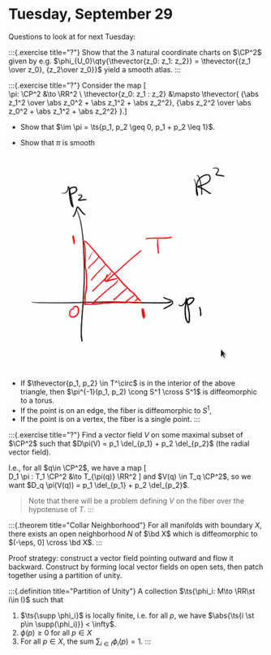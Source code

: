 # Tuesday, September 29

Questions to look at for next Tuesday:

:::{.exercise title="?"}
Show that the 3 natural coordinate charts on $\CP^2$ given by e.g. $\phi_{U_0}\qty{\thevector{z_0: z_1: z_2}} = \thevector{{z_1 \over z_0}, {z_2\over z_0}}$ yield a smooth atlas.
:::

:::{.exercise title="?"}
Consider the map
\[  
\pi: \CP^2 &\to \RR^2 \\
\thevector{z_0: z_1 : z_2} &\mapsto \thevector{
{\abs z_1^2 \over \abs z_0^2 + \abs z_1^2 + \abs z_2^2},
{\abs z_2^2 \over \abs z_0^2 + \abs z_1^2 + \abs z_2^2}
}.\]


- Show that $\im \pi = \ts{p_1, p_2 \geq 0, p_1 + p_2 \leq 1}$.

- Show that $\pi$ is smooth 

![O](figures/image_2020-09-29-12-59-37.png)

- If $\thevector{p_1, p_2} \in T^\circ$ is in the interior of the above triangle, then $\pi^{-1}(p_1, p_2) \cong S^1 \cross S^1$ is diffeomorphic to a torus.
- If the point is on an edge, the fiber is diffeomorphic to $S^1$,
- If the point is on a vertex, the fiber is a single point.
:::

:::{.exercise title="?"}
Find a vector field $V$ on some maximal subset of $\CP^2$ such that $D\pi(V) = p_1 \del_{p_1} + p_2 \del_{p_2}$ (the radial vector field).

I.e., for all $q\in \CP^2$, we have a map 
\[  
D_1 \pi : T_1 \CP^2 &\to T_{\pi(q)} \RR^2
\]
and $V(q) \in T_q \CP^2$, so we want $D_q \pi(V(q)) = p_1 \del_{p_1} + p_2 \del_{p_2}$.

> Note that there will be a problem defining $V$ on the fiber over the hypotenuse of $T$.
:::



:::{.theorem title="Collar Neighborhood"}
For all manifolds with boundary $X$, there exists an open neighborhood $N$ of $\bd X$ which is diffeomorphic to $(-\eps, 0] \cross \bd X$.
:::

Proof strategy: construct a vector field pointing outward and flow it backward.
Construct by forming local vector fields on open sets, then patch together using a partition of unity.


:::{.definition title="Partition of Unity"}
A collection $\ts{\phi_i: M\to \RR\st i\in I}$ such that

1. $\ts{\supp \phi_i}$ is locally finite, i.e. for all $p$, we have $\abs{\ts{i \st p\in \supp(\phi_i)}} < \infty$.
2. $\phi(p) \geq 0$ for all $p\in X$
3. For all $p\in X$, the sum $\sum_{i\in I}\phi_i(p) = 1$.
:::
